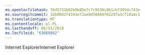 ```yaml
---
ms.openlocfilehash: 76d5733b82b9b85e7c7c9538c8b1cbf395dc743e
ms.sourcegitcommit: 1bb00d2f4343e73ae8d58668f02297a3cf10a4c1
ms.translationtype: MT
ms.contentlocale: pl-PL
ms.lasthandoff: 06/15/2019
ms.locfileid: "63869802"
---
```

<span data-ttu-id="d102a-101">Internet Explorer</span><span class="sxs-lookup"><span data-stu-id="d102a-101">Internet Explorer</span></span>
